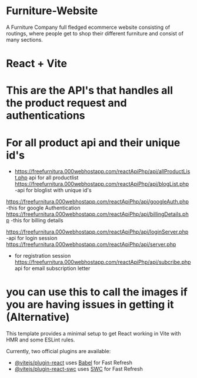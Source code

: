# Furniture-Website

A Furniture Company full fledged ecommerce website consisting of routings, where people get to shop their different furniture and consist of many sections.

# React + Vite

# This are the API's that handles all the product request and authentications

# For all product api and their unique id's

- https://freefurnitura.000webhostapp.com/reactApiPhp/api/allProductList.php
  api for all productlist
  https://freefurnitura.000webhostapp.com/reactApiPhp/api/blogList.php
  -api for bloglist with unique id's
  <!-- ---------------------------------------------------------------------- -->

<!-- https://freefurnitura.000webhostapp.com/reactApiPhp/api/cupboardList.php
-this for cupboardlist -->

https://freefurnitura.000webhostapp.com/reactApiPhp/api/googleAuth.php
-this for google Authentication
https://freefurnitura.000webhostapp.com/reactApiPhp/api/billingDetails.php
-this for billing details

<!-- https://freefurnitura.000webhostapp.com/reactApiPhp/api/bedFrameList.php
-this the api for bedframe list -->

<!-- https://freefurnitura.000webhostapp.com/reactApiPhp/api/contactServer.php
-this for contact form -->
<!-- https://freefurnitura.000webhostapp.com/reactApiPhp/api/carbinetList.php
-api for carbinet list -->
<!-- https://freefurnitura.000webhostapp.com/reactApiPhp/api/chairlist.php
-api for chair list -->
<!-- https://freefurnitura.000webhostapp.com/reactApiPhp/api/flowerVaseList.php
-api for flower vase list -->
<!-- https://freefurnitura.000webhostapp.com/reactApiPhp/api/funitureList.php
-api for furniture list -->
<!-- https://freefurnitura.000webhostapp.com/reactApiPhp/api/kitchenList.php
-api for kitchen list -->
<!-- https://freefurnitura.000webhostapp.com/reactApiPhp/api/lightList.php
-api for light list -->

https://freefurnitura.000webhostapp.com/reactApiPhp/api/loginServer.php
-api for login session
https://freefurnitura.000webhostapp.com/reactApiPhp/api/server.php

- for registration session
  <!-- https://freefurnitura.000webhostapp.com/reactApiPhp/api/sofaList.php
  -api for sofa list -->
  <!-- https://freefurnitura.000webhostapp.com/reactApiPhp/api/stoolList.php
  -api for stool list -->
  <!-- https://freefurnitura.000webhostapp.com/reactApiPhp/api/tableList.php
  -api for table list -->
  https://freefurnitura.000webhostapp.com/reactApiPhp/api/subcribe.php
  api for email subscription letter

# you can use this to call the images if you are having issues in getting it (Alternative)

<!-- <img src={`https://freefurnitura.000webhostapp.com/reactApiPhp/images/${items.image}`} height={30} width={40} alt={items.name} /> -->

<!-- ------------------------------------------------------------------------------------------------------ -->

This template provides a minimal setup to get React working in Vite with HMR and some ESLint rules.

Currently, two official plugins are available:

- [@vitejs/plugin-react](https://github.com/vitejs/vite-plugin-react/blob/main/packages/plugin-react/README.md) uses [Babel](https://babeljs.io/) for Fast Refresh
- [@vitejs/plugin-react-swc](https://github.com/vitejs/vite-plugin-react-swc) uses [SWC](https://swc.rs/) for Fast Refresh
